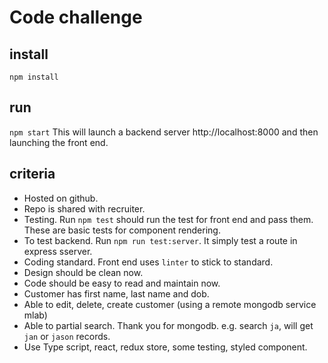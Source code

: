 # Code challenge

## install
`npm install`

## run
`npm start` This will launch a backend server http://localhost:8000 and then
launching the front end.

## criteria

* Hosted on github.
* Repo is shared with recruiter.
* Testing. Run `npm test` should run the test for front end and pass them. These are basic tests for component rendering.
* To test backend. Run `npm run test:server`. It simply test a route in express sserver.
* Coding standard. Front end uses `linter` to stick to standard.
* Design should be clean now.
* Code should be easy to read and maintain now.
* Customer has first name, last name and dob.
* Able to edit, delete, create customer (using a remote mongodb service mlab)
* Able to partial search. Thank you for mongodb. e.g. search `ja`, will get `jan` or `jason` records.
* Use Type script, react, redux store, some testing, styled component.
